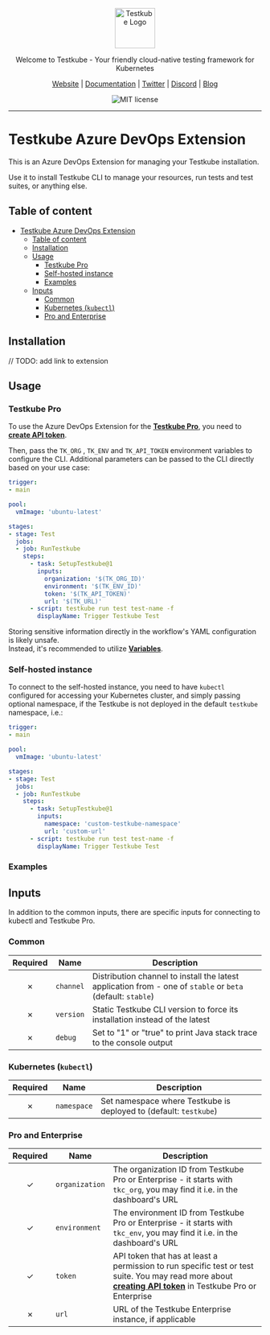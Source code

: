 <p align="center">
  <img src="assets/testkube-logo.svg" alt="Testkube Logo" width="80"/>
</p>

<p align="center">
  Welcome to Testkube - Your friendly cloud-native testing framework for Kubernetes
</p>

<p align="center">
  <a href="https://testkube.io">Website</a> |
  <a href="https://kubeshop.github.io/testkube">Documentation</a> |
  <a href="https://twitter.com/testkube_io">Twitter</a> |
  <a href="https://discord.gg/hfq44wtR6Q">Discord</a> |
  <a href="https://kubeshop.io/category/testkube">Blog</a>
</p>

<p align="center">
  <img title="MIT license" src="https://img.shields.io/badge/License-MIT-yellow.svg"/>
</p>

<hr>

# Testkube Azure DevOps Extension

This is an Azure DevOps Extension for managing your Testkube installation.

Use it to install Testkube CLI to manage your resources, run tests and test suites, or anything else.

## Table of content

- [Testkube Azure DevOps Extension](#testkube-azure-devops-extension)
  - [Table of content](#table-of-content)
  - [Installation](#installation)
  - [Usage](#usage)
    - [Testkube Pro](#testkube-pro)
    - [Self-hosted instance](#self-hosted-instance)
    - [Examples](#examples)
  - [Inputs](#inputs)
    - [Common](#common)
    - [Kubernetes (`kubectl`)](#kubernetes-kubectl)
    - [Pro and Enterprise](#pro-and-enterprise)


## Installation

// TODO: add link to extension

## Usage

### Testkube Pro

To use the Azure DevOps Extension for the [**Testkube Pro**](https://app.testkube.io), you need to [**create API token**](https://docs.testkube.io/testkube-pro/organization-management#api-tokens).

Then, pass the `TK_ORG` , `TK_ENV` and `TK_API_TOKEN` environment variables to configure the CLI. Additional parameters can be passed to the CLI directly based on your use case:

```yaml
trigger:
- main

pool:
  vmImage: 'ubuntu-latest'

stages:
- stage: Test
  jobs:
  - job: RunTestkube
    steps:
      - task: SetupTestkube@1
        inputs:
          organization: '$(TK_ORG_ID)'
          environment: '$(TK_ENV_ID)'
          token: '$(TK_API_TOKEN)'
          url: '$(TK_URL)'
      - script: testkube run test test-name -f
        displayName: Trigger Testkube Test
```

Storing sensitive information directly in the workflow's YAML configuration is likely unsafe.  
Instead, it's recommended to utilize [**Variables**](https://learn.microsoft.com/en-us/azure/devops/pipelines/process/variables?view=azure-devops).

### Self-hosted instance

To connect to the self-hosted instance, you need to have `kubectl` configured for accessing your Kubernetes cluster, and simply passing optional namespace, if the Testkube is not deployed in the default `testkube` namespace, i.e.:

```yaml
trigger:
- main

pool:
  vmImage: 'ubuntu-latest'

stages:
- stage: Test
  jobs:
  - job: RunTestkube
    steps:
      - task: SetupTestkube@1
        inputs:
          namespace: 'custom-testkube-namespace'
          url: 'custom-url'
      - script: testkube run test test-name -f
        displayName: Trigger Testkube Test

```

### Examples


## Inputs

In addition to the common inputs, there are specific inputs for connecting to kubectl and Testkube Pro.

### Common

| Required | Name              | Description                                                                                                                  |
|:--------:|-------------------|------------------------------------------------------------------------------------------------------------------------------|
|    ✗     | `channel`      | Distribution channel to install the latest application from - one of `stable` or `beta` (default: `stable`)                     |
|    ✗     | `version`      | Static Testkube CLI version to force its installation instead of the latest                                                     |
|    ✗     | `debug`        | Set to "1" or "true" to print Java stack trace to the console output                                                            |

### Kubernetes (`kubectl`)

| Required | Name           | Description                                                                            |
|:--------:|----------------|----------------------------------------------------------------------------------------|
|    ✗     | `namespace`    | Set namespace where Testkube is deployed to (default: `testkube`)                   |

### Pro and Enterprise

| Required | Name           | Description                                                                                                                                                                                                                               |
|:--------:|----------------|-------------------------------------------------------------------------------------------------------------------------------------------------------------------------------------------------------------------------------------------|
|    ✓     | `organization` | The organization ID from Testkube Pro or Enterprise - it starts with `tkc_org`, you may find it i.e. in the dashboard's URL                                                                                                             |
|    ✓     | `environment`  | The environment ID from Testkube Pro or Enterprise - it starts with `tkc_env`, you may find it i.e. in the dashboard's URL                                                                                                              |
|    ✓     | `token`        | API token that has at least a permission to run specific test or test suite. You may read more about [**creating API token**](https://docs.testkube.io/testkube-pro/organization-management#api-tokens) in Testkube Pro or Enterprise |
|    ✗     | `url`          | URL of the Testkube Enterprise instance, if applicable                                                                                                                                                                                    |
